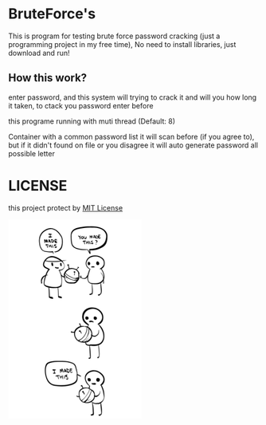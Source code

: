 # BruteForce's
This is program for testing brute force password cracking (just a programming project in my free time), No need to install libraries, just download and run!

## How this work?
enter password, and this system will trying to crack it and will you how long it taken, to ctack you password enter before

this programe running with muti thread (Default: 8)

Container with a common password list it will scan before (if you agree to), but if it didn't found on file or you disagree it will auto generate password all possible letter

# LICENSE
this project protect by [MIT License](LICENSE)

![open source meme](open_source_meme.png)
